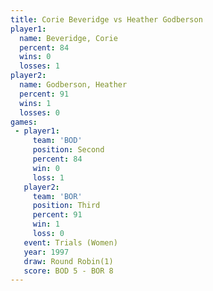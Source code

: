 ```yaml
---
title: Corie Beveridge vs Heather Godberson
player1:                  
  name: Beveridge, Corie  
  percent: 84             
  wins: 0                 
  losses: 1               
player2:                  
  name: Godberson, Heather
  percent: 91             
  wins: 1                 
  losses: 0               
games:
 - player1:          
     team: 'BOD'     
     position: Second
     percent: 84     
     win: 0          
     loss: 1         
   player2:         
     team: 'BOR'    
     position: Third
     percent: 91    
     win: 1         
     loss: 0        
   event: Trials (Women)
   year: 1997           
   draw: Round Robin(1) 
   score: BOD 5 - BOR 8 
---
```

